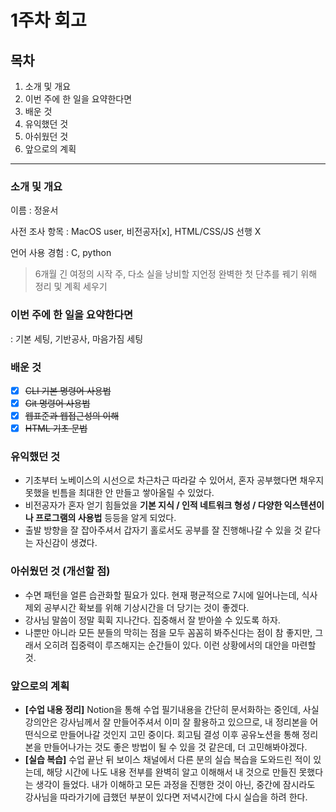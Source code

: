 # 1주차 회고

## 목차
1. 소개 및 개요
2. 이번 주에 한 일을 요약한다면
3. 배운 것
4. 유익했던 것
5. 아쉬웠던 것
6. 앞으로의 계획

---

### 소개 및 개요
이름 : 정윤서

사전 조사 항목 : MacOS user, 비전공자[x], HTML/CSS/JS 선행 X

언어 사용 경험 : C, python

> 6개월 긴 여정의 시작 주,
다소 실을 낭비할 지언정 완벽한 첫 단추를 꿰기 위해 정리 및 계획 세우기

### 이번 주에 한 일을 요약한다면
: 기본 세팅, 기반공사, 마음가짐 세팅

### 배운 것
- [x] ~~CLI 기본 명령어 사용법~~
- [x] ~~Git 명령어 사용법~~
- [x] ~~웹표준과 웹접근성의 이해~~
- [x] ~~HTML 기초 문법~~

### 유익했던 것
- 기초부터 노베이스의 시선으로 차근차근 따라갈 수 있어서, 혼자 공부했다면 채우지 못했을 빈틈을 최대한 안 만들고 쌓아올릴 수 있었다.
- 비전공자가 혼자 얻기 힘들었을 **기본 지식 / 인적 네트워크 형성 / 다양한 익스텐션이나 프로그램의 사용법** 등등을 알게 되었다.
- 출발 방향을 잘 잡아주셔서 갑자기 홀로서도 공부를 잘 진행해나갈 수 있을 것 같다는 자신감이 생겼다.

### 아쉬웠던 것 (개선할 점)
- 수면 패턴을 얼른 습관화할 필요가 있다. 현재 평균적으로 7시에 일어나는데, 식사 제외 공부시간 확보를 위해 기상시간을 더 당기는 것이 좋겠다.
- 강사님 말씀이 정말 휙휙 지나간다. 집중해서 잘 받아쓸 수 있도록 하자.
- 나뿐만 아니라 모든 분들의 막히는 점을 모두 꼼꼼히 봐주신다는 점이 참 좋지만, 그래서 오히려 집중력이 루즈해지는 순간들이 있다. 이런 상황에서의 대안을 마련할 것.

### 앞으로의 계획
- **[수업 내용 정리]** Notion을 통해 수업 필기내용을 간단히 문서화하는 중인데, 사실 강의안은 강사님께서 잘 만들어주셔서 이미 잘 활용하고 있으므로, 내 정리본을 어떤식으로 만들어나갈 것인지 고민 중이다. 회고팀 결성 이후 공유노션을 통해 정리본을 만들어나가는 것도 좋은 방법이 될 수 있을 것 같은데, 더 고민해봐야겠다.
- **[실습 복습]** 수업 끝난 뒤 보이스 채널에서 다른 분의 실습 복습을 도와드린 적이 있는데, 해당 시간에 나도 내용 전부를 완벽히 알고 이해해서 내 것으로 만들진 못했다는 생각이 들었다. 내가 이해하고 모든 과정을 진행한 것이 아닌, 중간에 잠시라도 강사님을 따라가기에 급했던 부분이 있다면 저녁시간에 다시 실습을 하려 한다.